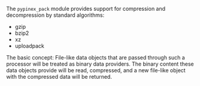 
The `pypinex_pack` module provides support for compression and decompression by standard algorithms:

* gzip
* bzip2
* xz
* uploadpack

The basic concept: File-like data objects that are passed through such a processor will be treated as binary data providers. The binary content
these data objects provide will be read, compressed, and a new file-like object with the compressed data will be returned.

